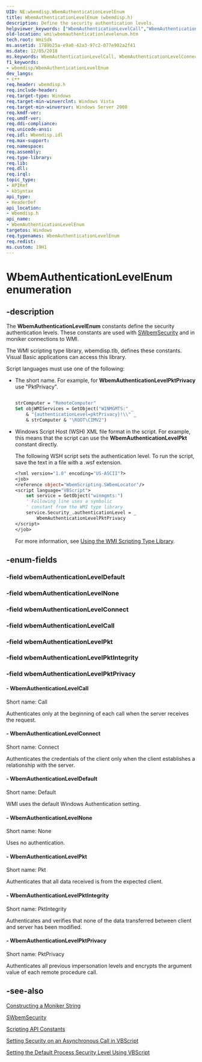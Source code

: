 ```yaml
---
UID: NE:wbemdisp.WbemAuthenticationLevelEnum
title: WbemAuthenticationLevelEnum (wbemdisp.h)
description: Define the security authentication levels.
helpviewer_keywords: ["WbemAuthenticationLevelCall","WbemAuthenticationLevelConnect","WbemAuthenticationLevelDefault","WbemAuthenticationLevelEnum","WbemAuthenticationLevelEnum enumeration [Windows Management Instrumentation]","WbemAuthenticationLevelNone","WbemAuthenticationLevelPkt","WbemAuthenticationLevelPktIntegrity","WbemAuthenticationLevelPktPrivacy","_hmm_wbemauthenticationlevelenum","wbemdisp/WbemAuthenticationLevelCall","wbemdisp/WbemAuthenticationLevelConnect","wbemdisp/WbemAuthenticationLevelDefault","wbemdisp/WbemAuthenticationLevelEnum","wbemdisp/WbemAuthenticationLevelNone","wbemdisp/WbemAuthenticationLevelPkt","wbemdisp/WbemAuthenticationLevelPktIntegrity","wbemdisp/WbemAuthenticationLevelPktPrivacy","wmi.wbemauthenticationlevelenum"]
old-location: wmi\wbemauthenticationlevelenum.htm
tech.root: WmiSdk
ms.assetid: 1789b25a-e9a0-42a3-97c2-077e902a2f41
ms.date: 12/05/2018
ms.keywords: WbemAuthenticationLevelCall, WbemAuthenticationLevelConnect, WbemAuthenticationLevelDefault, WbemAuthenticationLevelEnum, WbemAuthenticationLevelEnum enumeration [Windows Management Instrumentation], WbemAuthenticationLevelNone, WbemAuthenticationLevelPkt, WbemAuthenticationLevelPktIntegrity, WbemAuthenticationLevelPktPrivacy, _hmm_wbemauthenticationlevelenum, wbemdisp/WbemAuthenticationLevelCall, wbemdisp/WbemAuthenticationLevelConnect, wbemdisp/WbemAuthenticationLevelDefault, wbemdisp/WbemAuthenticationLevelEnum, wbemdisp/WbemAuthenticationLevelNone, wbemdisp/WbemAuthenticationLevelPkt, wbemdisp/WbemAuthenticationLevelPktIntegrity, wbemdisp/WbemAuthenticationLevelPktPrivacy, wmi.wbemauthenticationlevelenum
f1_keywords:
- wbemdisp/WbemAuthenticationLevelEnum
dev_langs:
- c++
req.header: wbemdisp.h
req.include-header: 
req.target-type: Windows
req.target-min-winverclnt: Windows Vista
req.target-min-winversvr: Windows Server 2008
req.kmdf-ver: 
req.umdf-ver: 
req.ddi-compliance: 
req.unicode-ansi: 
req.idl: Wbemdisp.idl
req.max-support: 
req.namespace: 
req.assembly: 
req.type-library: 
req.lib: 
req.dll: 
req.irql: 
topic_type:
- APIRef
- kbSyntax
api_type:
- HeaderDef
api_location:
- Wbemdisp.h
api_name:
- WbemAuthenticationLevelEnum
targetos: Windows
req.typenames: WbemAuthenticationLevelEnum
req.redist: 
ms.custom: 19H1
---
```


# WbemAuthenticationLevelEnum enumeration


## -description


The 
<b>WbemAuthenticationLevelEnum</b> constants define the security authentication levels. These constants are used with 
<a href="https://docs.microsoft.com/windows/desktop/WmiSdk/swbemsecurity">SWbemSecurity</a> and in moniker connections to WMI.

The WMI scripting type library, wbemdisp.tlb, defines these constants. Visual Basic applications can access this library.

Script languages must use one of the following:
<ul>
<li>
The short name. For example, for <b>WbemAuthenticationLevelPktPrivacy</b> use "PktPrivacy".


```vb

strComputer = "RemoteComputer"
Set objWMIServices = GetObject("WINMGMTS:" _
    & "{authenticationLevel=pktPrivacy}!\\" _
    & strComputer & "\ROOT\CIMV2")
```


</li>
<li>
Windows Script Host (WSH) XML file format in the script. For example, this means that the script can use the  <b>WbemAuthenticationLevelPkt</b> constant directly.

The following WSH script sets the authentication level. To run the script, save the text in a file with a .wsf extension.


```vb
<?xml version="1.0" encoding="US-ASCII"?>
<job>
<reference object="WbemScripting.SWbemLocator"/>
<script language="VBScript">
    set service = GetObject("winmgmts:")
    ' Following line uses a symbolic 
    ' constant from the WMI type library
    service.Security_.authenticationLevel = _
        WbemAuthenticationLevelPktPrivacy
</script>
</job>

```

For more information, see 
<a href="https://docs.microsoft.com/windows/desktop/WmiSdk/using-the-wmi-scripting-type-library">Using the WMI Scripting Type Library</a>.</li>
</ul>

## -enum-fields




### -field wbemAuthenticationLevelDefault


### -field wbemAuthenticationLevelNone


### -field wbemAuthenticationLevelConnect


### -field wbemAuthenticationLevelCall


### -field wbemAuthenticationLevelPkt


### -field wbemAuthenticationLevelPktIntegrity


### -field wbemAuthenticationLevelPktPrivacy




#### - WbemAuthenticationLevelCall

Short name: Call

Authenticates only at the beginning of each call when the server receives the request.


#### - WbemAuthenticationLevelConnect

Short name: Connect

Authenticates the credentials of the client only when the client establishes a relationship with the server.


#### - WbemAuthenticationLevelDefault

Short name: Default

WMI uses the default Windows Authentication setting.


#### - WbemAuthenticationLevelNone

Short name: None

Uses no authentication.


#### - WbemAuthenticationLevelPkt

Short name: Pkt

Authenticates that all data received is from the expected client.


#### - WbemAuthenticationLevelPktIntegrity

Short name: PktIntegrity

Authenticates and verifies that none of the data transferred between client and server has been modified.


#### - WbemAuthenticationLevelPktPrivacy

Short name: PktPrivacy

Authenticates all previous impersonation levels and encrypts the argument value of each remote procedure call.


## -see-also




<a href="https://docs.microsoft.com/windows/desktop/WmiSdk/constructing-a-moniker-string">Constructing a Moniker String</a>



<a href="https://docs.microsoft.com/windows/desktop/WmiSdk/swbemsecurity">SWbemSecurity</a>



<a href="https://docs.microsoft.com/windows/desktop/WmiSdk/scripting-api-constants">Scripting API Constants</a>



<a href="https://docs.microsoft.com/windows/desktop/WmiSdk/setting-security-on-an-asynchronous-call-in-vbscript">Setting Security on an Asynchronous Call in VBScript</a>



<a href="https://docs.microsoft.com/windows/desktop/WmiSdk/setting-the-default-process-security-level-using-vbscript">Setting the Default Process Security Level Using VBScript</a>
 

 

